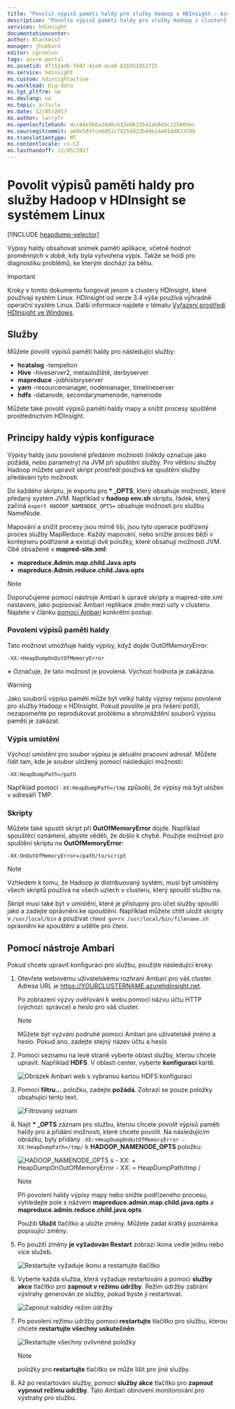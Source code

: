 ```yaml
---
title: "Povolit výpisů paměti haldy pro služby Hadoop v HDInsight - Azure | Microsoft Docs"
description: "Povolte výpisů paměti haldy pro služby Hadoop z clusterů HDInsight se systémem Linux pro ladění a analýzu."
services: hdinsight
documentationcenter: 
author: Blackmist
manager: jhubbard
editor: cgronlun
tags: azure-portal
ms.assetid: 8f151adb-f687-41e4-aca0-82b551953725
ms.service: hdinsight
ms.custom: hdinsightactive
ms.workload: big-data
ms.tgt_pltfrm: na
ms.devlang: na
ms.topic: article
ms.date: 12/05/2017
ms.author: larryfr
ms.openlocfilehash: dcc04e5bba28d0cb32e8633542ab8d3c125003ec
ms.sourcegitcommit: a48e503fce6d51c7915dd23b4de14a91dd0337d8
ms.translationtype: MT
ms.contentlocale: cs-CZ
ms.lasthandoff: 12/05/2017
---
```

# <a name="enable-heap-dumps-for-hadoop-services-on-linux-based-hdinsight"></a>Povolit výpisů paměti haldy pro služby Hadoop v HDInsight se systémem Linux

[!INCLUDE [heapdump-selector](../../includes/hdinsight-selector-heap-dump.md)]

Výpisy haldy obsahovat snímek paměti aplikace, včetně hodnot proměnných v době, kdy byla vytvořena výpis. Takže se hodí pro diagnostiku problémů, ke kterým dochází za běhu.

> [!IMPORTANT]
> Kroky v tomto dokumentu fungovat jenom s clustery HDInsight, které používají systém Linux. HDInsight od verze 3.4 výše používá výhradně operační systém Linux. Další informace najdete v tématu [Vyřazení prostředí HDInsight ve Windows](hdinsight-component-versioning.md#hdinsight-windows-retirement).

## <a name="whichServices"></a>Služby

Můžete povolit výpisů paměti haldy pro následující služby:

* **hcatalog** -tempelton
* **Hive** -hiveserver2, metaúložiště, derbyserver
* **mapreduce** -jobhistoryserver
* **yarn** -resourcemanager, nodemanager, timelineserver
* **hdfs** -datanode, secondarynamenode, namenode

Můžete také povolit výpisů paměti haldy mapy a snížit procesy spuštěné prostřednictvím HDInsight.

## <a name="configuration"></a>Principy haldy výpis konfigurace

Výpisy haldy jsou povolené předáním možnosti (někdy označuje jako požádá, nebo parametry) na JVM při spuštění služby. Pro většinu služby Hadoop můžete upravit skript prostředí používá ke spuštění služby předávání tyto možnosti.

Do každého skriptu, je exportu pro  **\* \_OPTS**, který obsahuje možnosti, které předaný systém JVM. Například v **hadoop env.sh** skriptu, řádek, který začíná `export HADOOP_NAMENODE_OPTS=` obsahuje možnosti pro službu NameNode.

Mapování a snížit procesy jsou mírně liší, jsou tyto operace podřízený proces služby MapReduce. Každý mapování, nebo snižte proces běží v kontejneru podřízené a existují dvě položky, které obsahují možnosti JVM. Obě obsažené v **mapred-site.xml**:

* **mapreduce.Admin.map.child.Java.opts**
* **mapreduce.Admin.reduce.child.Java.opts**

> [!NOTE]
> Doporučujeme pomocí nástroje Ambari k úpravě skripty a mapred-site.xml nastavení, jako popisovač Ambari replikace změn mezi uzly v clusteru. Najdete v článku [pomocí Ambari](#using-ambari) konkrétní postup.

### <a name="enable-heap-dumps"></a>Povolení výpisů paměti haldy

Tato možnost umožňuje haldy výpisy, když dojde OutOfMemoryError:

    -XX:+HeapDumpOnOutOfMemoryError

 **+**  Označuje, že tato možnost je povolená. Výchozí hodnota je zakázána.

> [!WARNING]
> Jako souborů výpisu paměti může být velký haldy výpisy nejsou povolené pro služby Hadoop v HDInsight. Pokud povolíte je pro řešení potíží, nezapomeňte po reprodukovat problému a shromáždění souborů výpisu paměti je zakázat.

### <a name="dump-location"></a>Výpis umístění

Výchozí umístění pro soubor výpisu je aktuální pracovní adresář. Můžete řídit tam, kde je soubor uložený pomocí následující možnosti:

    -XX:HeapDumpPath=/path

Například pomocí `-XX:HeapDumpPath=/tmp` způsobí, že výpisy má být uložen v adresáři TMP.

### <a name="scripts"></a>Skripty

Můžete také spustit skript při **OutOfMemoryError** dojde. Například spouštěcí oznámení, abyste věděli, že došlo k chybě. Použijte možnost pro spuštění skriptu na __OutOfMemoryError__:

    -XX:OnOutOfMemoryError=/path/to/script

> [!NOTE]
> Vzhledem k tomu, že Hadoop je distribuovaný systém, musí být umístěny všech skriptů používá na všech uzlech v clusteru, který spouští službu na.
> 
> Skript musí také být v umístění, které je přístupný pro účet služby spouští jako a zadejte oprávnění ke spouštění. Například můžete chtít uložit skripty v `/usr/local/bin` a používat `chmod go+rx /usr/local/bin/filename.sh` oprávnění ke spouštění a udělte pro čtení.

## <a name="using-ambari"></a>Pomocí nástroje Ambari

Pokud chcete upravit konfiguraci pro službu, použijte následující kroky:

1. Otevřete webovému uživatelskému rozhraní Ambari pro váš cluster. Adresa URL je https://YOURCLUSTERNAME.azurehdinsight.net.

    Po zobrazení výzvy ověřování k webu pomocí názvu účtu HTTP (výchozí: správce) a heslo pro váš cluster.

   > [!NOTE]
   > Můžete být vyzváni podruhé pomocí Ambari pro uživatelské jméno a heslo. Pokud ano, zadejte stejný název účtu a heslo

2. Pomocí seznamu na levé straně vyberte oblast služby, kterou chcete upravit. Například **HDFS**. V oblasti center, vyberte **konfigurací** kartě.

    ![Obrázek Ambari web s vybranou kartou HDFS konfigurací](./media/hdinsight-hadoop-heap-dump-linux/serviceconfig.png)

3. Pomocí **filtru...**  položku, zadejte **požádá**. Zobrazí se pouze položky obsahující tento text.

    ![Filtrovaný seznam](./media/hdinsight-hadoop-heap-dump-linux/filter.png)

4. Najít  **\* \_OPTS** záznam pro službu, kterou chcete povolit výpisů paměti haldy pro a přidání možnosti, které chcete povolit. Na následujícím obrázku, byly přidány `-XX:+HeapDumpOnOutOfMemoryError -XX:HeapDumpPath=/tmp/` k **HADOOP\_NAMENODE\_OPTS** položku:

    ![HADOOP_NAMENODE_OPTS s - XX: + HeapDumpOnOutOfMemoryError - XX: = HeapDumpPath/tmp /](./media/hdinsight-hadoop-heap-dump-linux/opts.png)

   > [!NOTE]
   > Při povolení haldy výpisy mapy nebo snižte podřízeného procesu, vyhledejte pole s názvem **mapreduce.admin.map.child.java.opts** a **mapreduce.admin.reduce.child.java.opts**.

    Použití **Uložit** tlačítko a uložte změny. Můžete zadat krátký poznámka popisující změny.

5. Po použití změny **je vyžadován Restart** zobrazí ikona vedle jednu nebo více služeb.

    ![Restartujte vyžaduje ikonu a restartujte tlačítko](./media/hdinsight-hadoop-heap-dump-linux/restartrequiredicon.png)

6. Vyberte každá služba, která vyžaduje restartování a pomocí **služby akce** tlačítko pro **zapnout v režimu údržby**. Režim údržby zabrání výstrahy generován ze služby, pokud byste ji restartovat.

    ![Zapnout nabídky režim údržby](./media/hdinsight-hadoop-heap-dump-linux/maintenancemode.png)

7. Po povolení režimu údržby pomocí **restartujte** tlačítko pro službu, kterou chcete **restartujte všechny uskutečněn**

    ![Restartujte všechny ovlivněné položky](./media/hdinsight-hadoop-heap-dump-linux/restartbutton.png)

   > [!NOTE]
   > položky pro **restartujte** tlačítko se může lišit pro jiné služby.

8. Až po restartování služby, pomocí **služby akce** tlačítko pro **zapnout vypnout režimu údržby**. Tato Ambari obnovení monitorování pro výstrahy pro službu.

